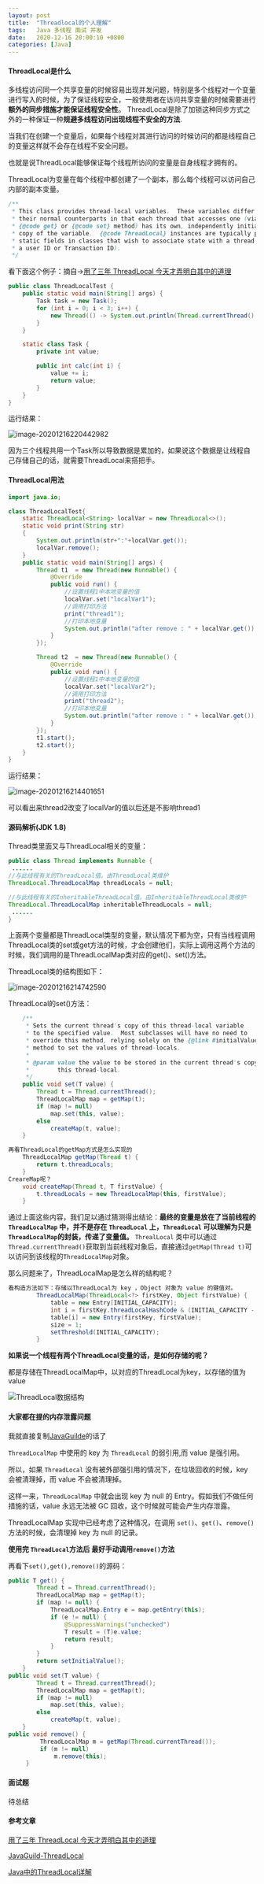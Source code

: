 ```yaml
---
layout: post
title:  "Threadlocal的个人理解"
tags:   Java 多线程 面试 并发
date:   2020-12-16 20:00:10 +0800
categories: [Java]
---
```


#### ThreadLocal是什么

多线程访问同一个共享变量的时候容易出现并发问题，特别是多个线程对一个变量进行写入的时候，为了保证线程安全，一般使用者在访问共享变量的时候需要进行**额外的同步措施才能保证线程安全性**。
ThreadLocal是除了加锁这种同步方式之外的一种保证一种**规避多线程访问出现线程不安全的方法**.

当我们在创建一个变量后，如果每个线程对其进行访问的时候访问的都是线程自己的变量这样就不会存在线程不安全问题。

也就是说ThreadLocal能够保证每个线程所访问的变量是自身线程才拥有的。

ThreadLocal为变量在每个线程中都创建了一个副本，那么每个线程可以访问自己内部的副本变量。

```java
/**
 * This class provides thread-local variables.  These variables differ from
 * their normal counterparts in that each thread that accesses one (via its
 * {@code get} or {@code set} method) has its own, independently initialized
 * copy of the variable.  {@code ThreadLocal} instances are typically private
 * static fields in classes that wish to associate state with a thread (e.g.,
 * a user ID or Transaction ID).
 */
```

看下面这个例子：摘自->[用了三年 ThreadLocal 今天才弄明白其中的道理](https://mp.weixin.qq.com/s/vtLKqtHjAknbIV8RBojtbQ)

```java
public class ThreadLocalTest {
    public static void main(String[] args) {
        Task task = new Task();
        for (int i = 0; i < 3; i++) {
            new Thread(() -> System.out.println(Thread.currentThread().getName() + " : " + task.calc(10))).start();
        }
    }

    static class Task {
        private int value;

        public int calc(int i) {
            value += i;
            return value;
        }
    }
}
```

运行结果：

![image-20201216220442982](https://raw.githubusercontent.com/ARP2019/ImageUpload/master/img/2020-12-12/image-20201216220442982.png)

因为三个线程共用一个Task所以导致数据是累加的，如果说这个数据是让线程自己存储自己的话，就需要ThreadLocal来搭把手。

#### ThreadLocal用法

```java
import java.io;

class ThreadLocalTest{
    static ThreadLocal<String> localVar = new ThreadLocal<>();
    static void print(String str)
    {
        System.out.println(str+":"+localVar.get());
        localVar.remove();
    }
    public static void main(String[] args) {
        Thread t1  = new Thread(new Runnable() {
            @Override
            public void run() {
                //设置线程1中本地变量的值
                localVar.set("localVar1");
                //调用打印方法
                print("thread1");
                //打印本地变量
                System.out.println("after remove : " + localVar.get());
            }
        });

        Thread t2  = new Thread(new Runnable() {
            @Override
            public void run() {
                //设置线程1中本地变量的值
                localVar.set("localVar2");
                //调用打印方法
                print("thread2");
                //打印本地变量
                System.out.println("after remove : " + localVar.get());
            }
        });
        t1.start();
        t2.start();
    }
}
```

运行结果：

![image-20201216214401651](https://raw.githubusercontent.com/ARP2019/ImageUpload/master/img/2020-12-12/image-20201216214401651.png)

可以看出来thread2改变了localVar的值以后还是不影响thread1

#### 源码解析(JDK 1.8)

Thread类里面又与ThreadLocal相关的变量：

```java
public class Thread implements Runnable {
 ......
//与此线程有关的ThreadLocal值。由ThreadLocal类维护
ThreadLocal.ThreadLocalMap threadLocals = null;

//与此线程有关的InheritableThreadLocal值。由InheritableThreadLocal类维护
ThreadLocal.ThreadLocalMap inheritableThreadLocals = null;
 ......
}
```

上面两个变量都是ThreadLocal类型的变量，默认情况下都为空，只有当线程调用ThreadLocal类的set或get方法的时候，才会创建他们，实际上调用这两个方法的时候，我们调用的是ThreadLocalMap类对应的get()、set()方法。

ThreadLocal类的结构图如下：

![image-20201216214742590](https://raw.githubusercontent.com/ARP2019/ImageUpload/master/img/2020-12-12/image-20201216214742590.png)

ThreadLocal的set()方法：

```java
    /**
     * Sets the current thread's copy of this thread-local variable
     * to the specified value.  Most subclasses will have no need to
     * override this method, relying solely on the {@link #initialValue}
     * method to set the values of thread-locals.
     *
     * @param value the value to be stored in the current thread's copy of
     *        this thread-local.
     */
    public void set(T value) {
        Thread t = Thread.currentThread();
        ThreadLocalMap map = getMap(t);
        if (map != null)
            map.set(this, value);
        else
            createMap(t, value);
    }

再看ThreadLocal的getMap方式是怎么实现的
    ThreadLocalMap getMap(Thread t) {
        return t.threadLocals;
    }
CreareMap呢？
    void createMap(Thread t, T firstValue) {
        t.threadLocals = new ThreadLocalMap(this, firstValue);
    }
```

通过上面这些内容，我们足以通过猜测得出结论：**最终的变量是放在了当前线程的 `ThreadLocalMap` 中，并不是存在 `ThreadLocal` 上，`ThreadLocal` 可以理解为只是`ThreadLocalMap`的封装，传递了变量值。** `ThrealLocal` 类中可以通过`Thread.currentThread()`获取到当前线程对象后，直接通过`getMap(Thread t)`可以访问到该线程的`ThreadLocalMap`对象。

那么问题来了，ThreadLocalMap是怎么样的结构呢？

```java
看构造方法如下：存储以ThreadLocal为 key ，Object 对象为 value 的键值对。
        ThreadLocalMap(ThreadLocal<?> firstKey, Object firstValue) {
            table = new Entry[INITIAL_CAPACITY];
            int i = firstKey.threadLocalHashCode & (INITIAL_CAPACITY - 1);
            table[i] = new Entry(firstKey, firstValue);
            size = 1;
            setThreshold(INITIAL_CAPACITY);
        }
```

**如果说一个线程有两个ThreadLocal变量的话，是如何存储的呢？**

都是存储在ThreadLocalMap中，以对应的ThreadLocal为key，以存储的值为value

![ThreadLocal数据结构](https://snailclimb.gitee.io/javaguide/docs/java/multi-thread/images/threadlocal%E6%95%B0%E6%8D%AE%E7%BB%93%E6%9E%84.png)

#### 大家都在提的内存泄露问题

我就直接复制[JavaGuilde](https://snailclimb.gitee.io/javaguide/#/docs/java/multi-thread/2020%E6%9C%80%E6%96%B0Java%E5%B9%B6%E5%8F%91%E8%BF%9B%E9%98%B6%E5%B8%B8%E8%A7%81%E9%9D%A2%E8%AF%95%E9%A2%98%E6%80%BB%E7%BB%93?id=_34-threadlocal-%e5%86%85%e5%ad%98%e6%b3%84%e9%9c%b2%e9%97%ae%e9%a2%98)的话了

`ThreadLocalMap` 中使用的 key 为 `ThreadLocal` 的弱引用,而 value 是强引用。

所以，如果 `ThreadLocal` 没有被外部强引用的情况下，在垃圾回收的时候，key 会被清理掉，而 value 不会被清理掉。

这样一来，`ThreadLocalMap` 中就会出现 key 为 null 的 Entry。假如我们不做任何措施的话，value 永远无法被 GC 回收，这个时候就可能会产生内存泄露。

ThreadLocalMap 实现中已经考虑了这种情况，在调用 `set()`、`get()`、`remove()` 方法的时候，会清理掉 key 为 null 的记录。

**使用完 `ThreadLocal`方法后 最好手动调用`remove()`方法**

再看下```set(),get(),remove()```的源码：

```java
public T get() {
        Thread t = Thread.currentThread();
        ThreadLocalMap map = getMap(t);
        if (map != null) {
            ThreadLocalMap.Entry e = map.getEntry(this);
            if (e != null) {
                @SuppressWarnings("unchecked")
                T result = (T)e.value;
                return result;
            }
        }
        return setInitialValue();
    }    
public void set(T value) {
        Thread t = Thread.currentThread();
        ThreadLocalMap map = getMap(t);
        if (map != null)
            map.set(this, value);
        else
            createMap(t, value);
    }     
public void remove() {
         ThreadLocalMap m = getMap(Thread.currentThread());
         if (m != null)
             m.remove(this);
     }
```



#### 面试题

待总结

#### 参考文章

[用了三年 ThreadLocal 今天才弄明白其中的道理](https://mp.weixin.qq.com/s/vtLKqtHjAknbIV8RBojtbQ)

[JavaGuild-ThreadLocal](https://snailclimb.gitee.io/javaguide/#/docs/java/multi-thread/2020%E6%9C%80%E6%96%B0Java%E5%B9%B6%E5%8F%91%E8%BF%9B%E9%98%B6%E5%B8%B8%E8%A7%81%E9%9D%A2%E8%AF%95%E9%A2%98%E6%80%BB%E7%BB%93?id=_3-threadlocal)

[Java中的ThreadLocal详解](https://www.cnblogs.com/fsmly/p/11020641.html)